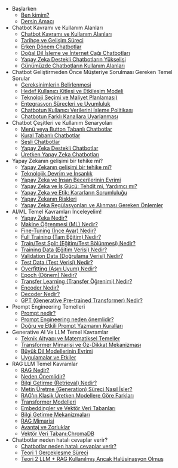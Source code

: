 * Başlarken
    * [Ben kimim?](lessons/01_baslarken.md#ben-kimim)
    * [Dersin Amacı](lessons/01_baslarken.md#dersin-amacı)
* Chatbot Kavramı ve Kullanım Alanları
    * [Chatbot Kavramı ve Kullanım Alanları](lessons/02_chatbot_kavrami.md#chatbot-nedir)
    * [Tarihçe ve Gelişim Süreci](lessons/02_chatbot_kavrami.md#tarihçe-ve-gelişim-süreci)
    * [Erken Dönem Chatbotlar](lessons/02_chatbot_kavrami.md#erken-dönem-chatbotlar)
    * [Doğal Dil İşleme ve İnternet Çağı Chatbotları](lessons/02_chatbot_kavrami.md#doğal-dil-i̇şleme-ve-i̇nternet-çağı-chatbotları)
    * [Yapay Zeka Destekli Chatbotların Yükselişi](lessons/02_chatbot_kavrami.md#yapay-zeka-destekli-chatbotların-yükselişi)
    * [Günümüzde Chatbotların Kullanım Alanları](lessons/02_chatbot_kavrami.md#günümüzde-chatbotların-kullanım-alanları)
* Chatbot Geliştirmeden Önce Müşteriye Sorulması Gereken Temel Sorular
    * [Gereksinimlerin Belirlenmesi](lessons/03_chatbot_gelistirmeden_once.md#chatbot-geliştirmeden-önce-müşteriye-sorulması-gereken-temel-sorular)
    * [Hedef Kullanıcı Kitlesi ve Etkileşim Modeli](lessons/03_chatbot_gelistirmeden_once.md#hedef-kullanıcı-kitlesi-ve-etkileşim-modeli)
    * [Teknoloji Seçimi ve Maliyet Planlaması)](lessons/03_chatbot_gelistirmeden_once.md#teknoloji-seçimi-ve-maliyet-planlaması)
    * [Entegrasyon Süreçleri ve Uyumluluk](lessons/03_chatbot_gelistirmeden_once.md#entegrasyon-süreçleri-ve-uyumluluk)
    * [Chatbotun Kullanıcı Verilerini İşleme Politikası](lessons/03_chatbot_gelistirmeden_once.md#chatbotun-kullanıcı-verilerini-İşleme-politikası)
    * [Chatbotun Farklı Kanallara Uyarlanması](lessons/03_chatbot_gelistirmeden_once.md#chatbotun-farklı-kanallara-uyarlanması)
* Chatbot Çeşitleri ve Kullanım Senaryoları
    * [Menü veya Button Tabanlı Chatbotlar](lessons/04_chatbotcesitlerikarsilastirma.md#menü-veya-button-tabanlı-chatbotlar)
    * [Kural Tabanlı Chatbotlar](lessons/04_chatbotcesitlerikarsilastirma.md#kural-tabanlı-chatbotlar)
    * [Sesli Chatbotlar](lessons/04_chatbotcesitlerikarsilastirma.md#sesli-chatbotlar)
    * [Yapay Zeka Destekli Chatbotlar](lessons/04_chatbotcesitlerikarsilastirma.md#yapay-zeka-destekli-chatbotlar)
    * [Üretken Yapay Zeka Chatbotları](lessons/04_chatbotcesitlerikarsilastirma.md#Üretken-yapay-zeka-chatbotları)
* Yapay Zekanın gelişimi bir tehike mi?
    * [Yapay Zekanın gelişimi bir tehike mi?](lessons/05_yapay_zekanin_gelisimi_tehlikemi.md#yapay-zekanın-gelişimi-bir-tehike-mi)
    * [Teknolojik Devrim ve İnsanlık](lessons/05_yapay_zekanin_gelisimi_tehlikemi.md#teknolojik-devrim-ve-i̇nsanlık)
    * [Yapay Zeka ve İnsan Becerilerinin Evrimi](lessons/05_yapay_zekanin_gelisimi_tehlikemi.md#yapay-zeka-ve-i̇nsan-becerilerinin-evrimi)
    * [Yapay Zeka ve İş Gücü: Tehdit mi, Yardımcı mı?](lessons/05_yapay_zekanin_gelisimi_tehlikemi.md#yapay-zeka-ve-i̇ş-gücü-tehdit-mi-yardımcı-mı)
    * [Yapay Zeka ve Etik: Kararların Sorumluluğu](lessons/05_yapay_zekanin_gelisimi_tehlikemi.md#yapay-zeka-ve-etik-kararların-sorumluluğu)
    * [Yapay Zekanın Riskleri](lessons/05_yapay_zekanin_gelisimi_tehlikemi.md#yapay-zekanın-riskleri)
    * [Yapay Zeka Regülasyonları ve Alınması Gereken Önlemler](lessons/05_yapay_zekanin_gelisimi_tehlikemi.md#yapay-zeka-regülasyonları-ve-alınması-gereken-önlemler)
* AI/ML Temel Kavramları İnceleyelim!
    * [Yapay Zeka Nedir?](lessons/06_ai_ml_temel_kavramlar.md#yapay-zeka-nedir)
    * [Makine Öğrenmesi (ML) Nedir?](lessons/06_ai_ml_temel_kavramlar.md#makine-öğrenmesi-ml-nedir)
    * [Fine-Tuning (İnce Ayar) Nedir?](lessons/06_ai_ml_temel_kavramlar.md#fine-tuning-i̇nce-ayar-nedir)
    * [Full Training (Tam Eğitim) Nedir?](lessons/06_ai_ml_temel_kavramlar.md#full-training-tam-eğitim-nedir)
    * [Train/Test Split (Eğitim/Test Bölünmesi) Nedir?](lessons/06_ai_ml_temel_kavramlar.md#traintest-split-eğitimtest-bölünmesi-nedir)
    * [Training Data (Eğitim Verisi) Nedir?](lessons/06_ai_ml_temel_kavramlar.md#training-data-eğitim-verisi-nedir)
    * [Validation Data (Doğrulama Verisi) Nedir?](lessons/06_ai_ml_temel_kavramlar.md#validation-data-doğrulama-verisi-nedir)
    * [Test Data (Test Verisi) Nedir?](lessons/06_ai_ml_temel_kavramlar.md#test-data-test-verisi-nedir)
    * [Overfitting (Aşırı Uyum) Nedir?](lessons/06_ai_ml_temel_kavramlar.md#overfitting-aşırı-uyum-nedir)
    * [Epoch (Dönem) Nedir?](lessons/06_ai_ml_temel_kavramlar.md#epoch-dönem-nedir)
    * [Transfer Learning (Transfer Öğrenimi) Nedir?](lessons/06_ai_ml_temel_kavramlar.md#transfer-learning-transfer-öğrenimi-nedir)
    * [Encoder Nedir?](lessons/06_ai_ml_temel_kavramlar.md#encoder-nedir)
    * [Decoder Nedir?](lessons/06_ai_ml_temel_kavramlar.md#decoder-nedir)
    * [GPT (Generative Pre-trained Transformer) Nedir?](lessons/06_ai_ml_temel_kavramlar.md#gpt-generative-pre-trained-transformer-nedir)
* Prompt Engineering Temelleri
   * [Prompt nedir?](lessons/07_prompt_engineering_temel_kavramlar.md#prompt-nedir)
   * [Prompt Engineering neden önemlidir?](lessons/07_prompt_engineering_temel_kavramlar.md#prompt-engineering-neden-önemlidir)
   * [Doğru ve Etkili Prompt Yazmanın Kuralları](lessons/07_prompt_engineering_temel_kavramlar.md#doğru-ve-etkili-prompt-yazmanın-kuralları)
*  Generative AI Ve LLM Temel Kavramlar
   *  [Teknik Altyapı ve Matematiksel Temeller](lessons/08_gen_ai_llm_temel_kavramlar.md#teknik-altyapı-ve-matematiksel-temeller)
   *  [Transformer Mimarisi ve Öz-Dikkat Mekanizması](lessons/08_gen_ai_llm_temel_kavramlar.md#transformer-mimarisi-ve-öz-dikkat-mekanizması)
   *  [Büyük Dil Modellerinin Evrimi](lessons/08_gen_ai_llm_temel_kavramlar.md#büyük-dil-modellerinin-evrimi)
   *  [Uygulamalar ve Etkiler](lessons/08_gen_ai_llm_temel_kavramlar.md#uygulamalar-ve-etkiler)
*  RAG LLM Temel Kavramlar
   *  [RAG Nedir?](lessons/09_rag_temelkavramlar.md#rag-nedir)
   *  [Neden Önemlidir?](lessons/09_rag_temelkavramlar.md#neden-önemlidir)
   *  [Bilgi Getirme (Retrieval) Nedir?](lessons/09_rag_temelkavramlar.md#bilgi-getirme-retrieval-nedir)
   *  [Metin Üretme (Generation) Süreci Nasıl İşler?](lessons/09_rag_temelkavramlar.md#metin-üretme-generation-süreci-nasıl-i̇şler)
   *  [RAG’ın Klasik Üretken Modellere Göre Farkları](lessons/09_rag_temelkavramlar.md#ragın-klasik-üretken-modellere-göre-farkları)
   *  [Transformer Modelleri](lessons/09_rag_temelkavramlar.md#transformer-modelleri)
   *  [Embeddingler ve Vektör Veri Tabanları](lessons/09_rag_temelkavramlar.md#embeddingler-ve-vektör-veri-tabanları)
   *  [Bilgi Getirme Mekanizmaları](lessons/09_rag_temelkavramlar.md#bilgi-getirme-mekanizmaları)
   *  [RAG Mimarisi](lessons/09_rag_temelkavramlar.md#rag-mimarisi)
   *  [Avantaj ve Zorluklar](lessons/09_rag_temelkavramlar.md#avantaj-ve-zorluklar)
   *  [Vektör Veri Tabanı:ChromaDB](lessons/09_rag_temelkavramlar.md#vektör-veri-tabanı-chromadb)
*  Chatbotlar neden hatalı cevaplar verir?
   *  [Chatbotlar neden hatalı cevaplar verir?](lessons/10_bot_neden_hatali_cevap_verir.md#chatbotlar-neden-hatalı-cevaplar-verir)
   *  [Teori 1 Gerçekleşme Süreci](lessons/10_bot_neden_hatali_cevap_verir.md#teori-1-klasik-makine-öğrenmesi-ml-ile-geliştirilmiş-bot)
   *  [Teori 2 LLM + RAG Kullanılmış Ancak Halüsinasyon Olmuş](lessons/10_bot_neden_hatali_cevap_verir.md#teori-2-llm--rag-kullanılmış-ancak-halüsinasyon-olmuş)




